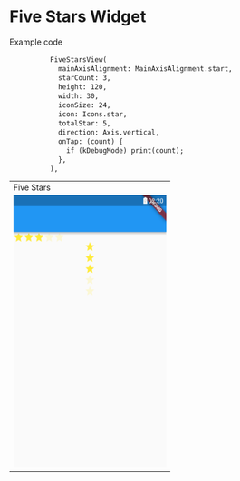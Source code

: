# Five Stars Widget

Example code
```
          FiveStarsView(
            mainAxisAlignment: MainAxisAlignment.start,
            starCount: 3,
            height: 120,
            width: 30,
            iconSize: 24,
            icon: Icons.star,
            totalStar: 5,
            direction: Axis.vertical,
            onTap: (count) {
              if (kDebugMode) print(count);
            },
          ),
```

<table>
  <tr>
    <td>Five Stars</td>
  </tr>
  
  <tr>
    <td><img src="images\five_stars.png" width=270 height=480></td>
  </tr>
  
</table>

